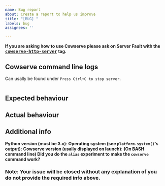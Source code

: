 ```yaml
---
name: Bug report
about: Create a report to help us improve
title: "[BUG] "
labels: bug
assignees: ''

---
```

**If you are asking how to use Cowserve please ask on Server Fault with the [<kbd>cowserve-http-server</kbd>](https://serverfault.com/questions/tagged/cowserve-http-server) tag.**

## Cowserve command line logs <!-- Required -->
Can usally be found under `Press Ctrl+C to stop server`.
```

```
## Expected behaviour <!-- Required -->

## Actual behaviour <!-- Required -->

## Additional info <!-- Required -->
**Python version (must be 3.x)**: 
**Operating system (see `platform.system()`'s output)**: 
**Cowserve version (usally displayed on launch)**:
**(On BASH command line) Did you do the `alias` experiment to make the `cowserve` command work?** <!-- YES or NO -->

### Note: Your issue will be closed without any explanation of you do not provide the required info above.
